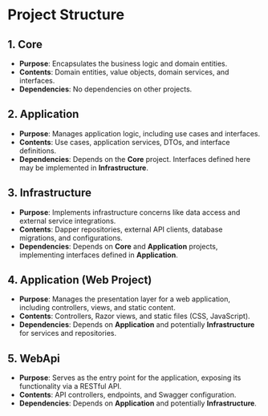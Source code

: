 # Project Structure

## 1. Core
- **Purpose**: Encapsulates the business logic and domain entities.
- **Contents**: Domain entities, value objects, domain services, and interfaces.
- **Dependencies**: No dependencies on other projects.

## 2. Application
- **Purpose**: Manages application logic, including use cases and interfaces.
- **Contents**: Use cases, application services, DTOs, and interface definitions.
- **Dependencies**: Depends on the **Core** project. Interfaces defined here may be implemented in **Infrastructure**.

## 3. Infrastructure
- **Purpose**: Implements infrastructure concerns like data access and external service integrations.
- **Contents**: Dapper repositories, external API clients, database migrations, and configurations.
- **Dependencies**: Depends on **Core** and **Application** projects, implementing interfaces defined in **Application**.

## 4. Application (Web Project)
- **Purpose**: Manages the presentation layer for a web application, including controllers, views, and static content.
- **Contents**: Controllers, Razor views, and static files (CSS, JavaScript).
- **Dependencies**: Depends on **Application** and potentially **Infrastructure** for services and repositories.

## 5. WebApi
- **Purpose**: Serves as the entry point for the application, exposing its functionality via a RESTful API.
- **Contents**: API controllers, endpoints, and Swagger configuration.
- **Dependencies**: Depends on **Application** and potentially **Infrastructure**.
